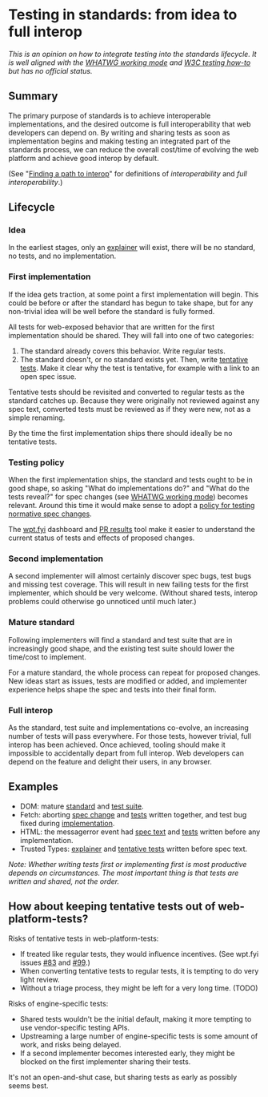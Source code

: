 # Testing in standards: from idea to full interop

*This is an opinion on how to integrate testing into the standards lifecycle. It is well aligned with the [WHATWG working mode](https://whatwg.org/working-mode) and [W3C testing how-to](https://github.com/w3c/testing-how-to/) but has no official status.*

## Summary

The primary purpose of standards is to achieve interoperable implementations, and the desired outcome is full interoperability that web developers can depend on. By writing and sharing tests as soon as implementation begins and making testing an integrated part of the standards process, we can reduce the overall cost/time of evolving the web platform and achieve good interop by default.

(See "[Finding a path to interop](https://docs.google.com/document/d/1LSuLWJDP02rlC9bOlidL6DzBV5kSkV5bW5Pled8HGC8/edit?usp=sharing)" for definitions of *interoperability* and *full interoperability*.)

## Lifecycle

### Idea

In the earliest stages, only an [explainer](https://docs.google.com/document/d/1cJs7GkdQolqOHns9k6v1UjCUb_LqTFVjZM-kc3TbNGI/edit?usp=sharing) will exist, there will be no standard, no tests, and no implementation.

### First implementation

If the idea gets traction, at some point a first implementation will begin. This could be before or after the standard has begun to take shape, but for any non-trivial idea will be well before the standard is fully formed.

All tests for web-exposed behavior that are written for the first implementation should be shared. They will fall into one of two categories:
 1. The standard already covers this behavior. Write regular tests. 
 2. The standard doesn't, or no standard exists yet. Then, write [tentative tests](http://web-platform-tests.org/writing-tests/file-names.html#test-features). Make it clear why the test is tentative, for example with a link to an open spec issue.

Tentative tests should be revisited and converted to regular tests as the standard catches up. Because they were originally not reviewed against any spec text, converted tests must be reviewed as if they were new, not as a simple renaming.

By the time the first implementation ships there should ideally be no tentative tests.

### Testing policy

When the first implementation ships, the standard and tests ought to be in good shape, so asking "What do implementations do?" and "What do the tests reveal?" for spec changes (see [WHATWG working mode](https://whatwg.org/working-mode)) becomes relevant. Around this time it would make sense to adopt a [policy for testing normative spec changes](policy.md).

The [wpt.fyi](https://wpt.fyi) dashboard and [PR results](https://pulls.web-platform-tests.org) tool make it easier to understand the current status of tests and effects of proposed changes.

### Second implementation

A second implementer will almost certainly discover spec bugs, test bugs and missing test coverage. This will result in new failing tests for the first implementer, which should be very welcome. (Without shared tests, interop problems could otherwise go unnoticed until much later.)

### Mature standard

Following implementers will find a standard and test suite that are in increasingly good shape, and the existing test suite should lower the time/cost to implement.

For a mature standard, the whole process can repeat for proposed changes. New ideas start as issues, tests are modified or added, and implementer experience helps shape the spec and tests into their final form.

### Full interop

As the standard, test suite and implementations co-evolve, an increasing number of tests will pass everywhere. For those tests, however trivial, full interop has been achieved. Once achieved, tooling should make it impossible to accidentally depart from full interop. Web developers can depend on the feature and delight their users, in any browser.

## Examples
 * DOM: mature [standard](https://dom.spec.whatwg.org/) and [test suite](https://github.com/w3c/web-platform-tests/tree/master/dom).
 * Fetch: aborting [spec change](https://github.com/whatwg/fetch/pull/523) and [tests](https://github.com/w3c/web-platform-tests/pull/6484) written together, and test bug fixed during [implementation](https://bugzilla.mozilla.org/show_bug.cgi?id=1378342).
 * HTML: the messagerror event had [spec text](https://github.com/whatwg/html/pull/2530) and [tests](https://github.com/w3c/web-platform-tests/pull/5567) written before any implementation.
 * Trusted Types: [explainer](https://github.com/mikewest/trusted-types/blob/master/README.md) and [tentative tests](https://github.com/w3c/web-platform-tests/tree/cbc2da38b90e0870ac50a205d2fc2773de41bd5d/trusted-types) written before spec text.

*Note: Whether writing tests first or implementing first is most productive depends on circumstances. The most important thing is that tests are written and shared, not the order.*

## How about keeping tentative tests out of web-platform-tests?

Risks of tentative tests in web-platform-tests:
 * If treated like regular tests, they would influence incentives. (See wpt.fyi issues [#83](https://github.com/w3c/wptdashboard/issues/83) and [#99](https://github.com/w3c/wptdashboard/issues/99).)
 * When converting tentative tests to regular tests, it is tempting to do very light review.
 * Without a triage process, they might be left for a very long time. (TODO)

Risks of engine-specific tests:
 * Shared tests wouldn't be the initial default, making it more tempting to use vendor-specific testing APIs.
 * Upstreaming a large number of engine-specific tests is some amount of work, and risks being delayed.
 * If a second implementer becomes interested early, they might be blocked on the first implementer sharing their tests.

It's not an open-and-shut case, but sharing tests as early as possibly seems best.
